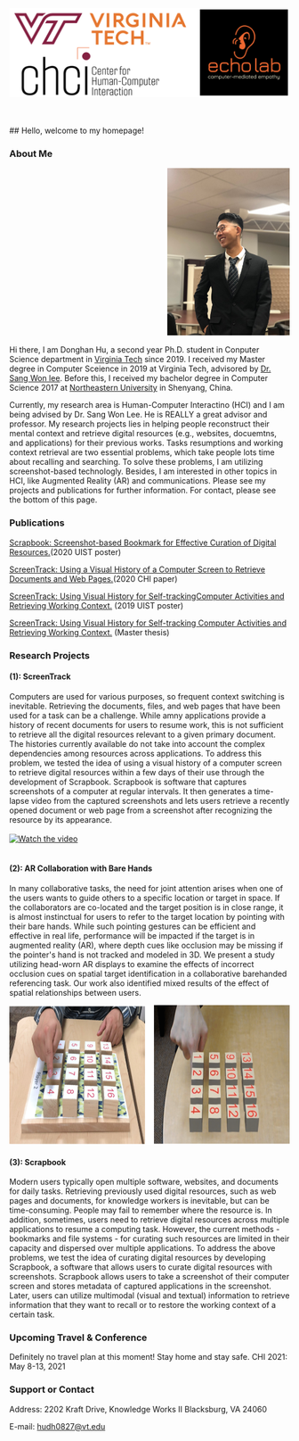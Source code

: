 
<p>
    <img src="logos.png" width="700" height="160" />
</p>
<br/><br/> 
## Hello, welcome to my homepage!

### About Me
<p align="right">
    <img src="photo.JPG" width="220" height="300" />
</p>

Hi there, I am Donghan Hu, a second year Ph.D. student in Conputer Science department in [Virginia Tech](https://vt.edu/) since 2019. I received my Master degree in Computer Sceience in 2019 at Virginia Tech, advisored by [Dr. Sang Won lee](https://people.cs.vt.edu/sangwonlee/). Before this, I received my bachelor degree in Computer Science 2017 at [Northeastern University](https://english.neu.edu.cn/) in Shenyang, China.


Currently, my research area is Human-Computer Interactino (HCI) and I am being advised by Dr. Sang Won Lee. He is REALLY a great advisor and professor. My research projects lies in helping people reconstruct their mental context and retrieve digital resources (e.g., websites, docuemtns, and applications) for their previous works. Tasks resumptions and working context retrieval are two essential problems, which take people lots time about recalling and searching. To solve these problems, I am utilizing screenshot-based technologly. Besides, I am interested in other topics in HCI, like Augmented Reality (AR) and communications. Please see my projects and publications for further information. For contact, please see the bottom of this page.


### Publications
[Scrapbook: Screenshot-based Bookmark for Effective Curation of Digital Resources.](https://dl.acm.org/doi/abs/10.1145/3379350.3416181)(2020 UIST poster)<br/>

[ScreenTrack: Using a Visual History of a Computer Screen to Retrieve Documents and Web Pages.](https://dl.acm.org/doi/abs/10.1145/3313831.3376753)(2020 CHI paper)<br/>

[ScreenTrack: Using Visual History for Self-trackingComputer Activities and Retrieving Working Context.](https://dl.acm.org/citation.cfm?id=3357110) (2019 UIST poster)<br/>

[ScreenTrack: Using Visual History for Self-tracking Computer Activities and Retrieving Working Context.](https://vtechworks.lib.vt.edu/handle/10919/91181?show=full) (Master thesis)

### Research Projects

#### (1): ScreenTrack
Computers are used for various purposes, so frequent context switching is inevitable. Retrieving the documents, files, and web pages that have been used for a task can be a challenge. While amny applications provide a history of recent documents for users to resume work, this is not sufficient to retrieve all the digital resources relevant to a given primary document. The histories currently available do not take into account the complex dependencies among resources across applications. To address this problem, we tested the idea of using a visual history of a computer screen to retrieve digital resources within a few days of their use through the development of Scrapbook. Scrapbook is software that captures screenshots of a computer at regular intervals. It then generates a time-lapse video from the captured screenshots and lets users retrieve a recently opened document or web page from a screenshot after recognizing the resource by its appearance.
<br/><br/> 
[![Watch the video](http://img.youtube.com/vi/E97eCIbg4L0/0.jpg)](https://www.youtube.com/watch?v=E97eCIbg4L0&ab_channel=ACMSIGCHI)
<br/><br/> 

#### (2): AR Collaboration with Bare Hands
In many collaborative tasks, the need for joint attention arises when one of the users wants to guide others to a specific location or target in space. If the collaborators are co-located and the target position is in close range, it is almost instinctual for users to refer to the target location by pointing with their bare hands. While such pointing gestures can be efficient and effective in real life, performance will be impacted if the target is in augmented reality (AR), where depth cues like occlusion may be missing if the pointer's hand is not tracked and modeled in 3D. We present a study utilizing head-worn AR displays to examine the effects of incorrect occlusion cues on spatial target identification in a collaborative barehanded referencing task. Our work also identified mixed results of the effect of spatial relationships between users.
<p align="center">
    <img src="arphoto.png" width="700" height="250" />
</p>

#### (3): Scrapbook
Modern users typically open multiple software, websites, and documents for daily tasks. Retrieving previously used digital resources, such as web pages and documents, for knowledge workers is inevitable, but can be time-consuming. People may fail to remember where the resource is. In addition, sometimes, users need to retrieve digital resources across multiple applications to resume a computing task. However, the current methods - bookmarks and file systems - for curating such resources are limited in their capacity and dispersed over multiple applications.  To address the above problems, we test the idea of curating digital resources by developing Scrapbook, a software that allows users to curate digital resources with screenshots. Scrapbook allows users to take a screenshot of their computer screen and stores metadata of captured applications in the screenshot. Later, users can utilize multimodal (visual and textual) information to retrieve information that they want to recall or to restore the working context of a certain task. 



### Upcoming Travel & Conference
Definitely no travel plan at this moment! Stay home and stay safe.
CHI 2021: May 8-13, 2021


### Support or Contact
Address: 2202 Kraft Drive, Knowledge Works II Blacksburg, VA 24060<br/>

E-mail: hudh0827@vt.edu
